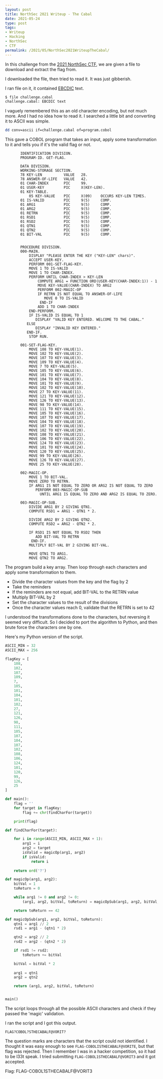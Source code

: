 ```yaml
---
layout: post
title: NorthSec 2021 Writeup - The Cabal
date: 2021-05-24
type: post
tags:
- Writeup
- Hacking
- NorthSec
- CTF
permalink: /2021/05/NorthSec2021WriteupTheCabal/
---
```


In this challenge from the [2021 NorthSec CTF](https://nsec.io/competition/), we are given a file to download and extract the flag from.

I downloaded the file, then tried to read it. It was just gibberish. 

I ran file on it, it contained [EBCDIC](https://en.wikipedia.org/wiki/EBCDIC) text. 

```bash
$ file challenge.cabal 
challenge.cabal: EBCDIC text
```

I vaguely remembered this as an old character encoding, but not much more. And I had no idea how to read it. I searched a little bit and converting it to ASCII was simple. 

```bash
dd conv=ascii if=challenge.cabal of=program.cobol
```

This gave a COBOL program that takes an input, apply some transformation to it and tells you if it's the valid flag or not.

```cobol
       IDENTIFICATION DIVISION.
       PROGRAM-ID. GET-FLAG.
       
       DATA DIVISION.
       WORKING-STORAGE SECTION.
       78 KEY-LEN          VALUE   28.
       78 ANSWER-OF-LIFE   VALUE   42.
       01 CHAR-INDEX       PIC     99.
       01 USER-KEY         PIC     X(KEY-LEN).
       01 KEY-TABLE.
           05 KEY-VALUE    PIC     X(09)    OCCURS KEY-LEN TIMES.     
       01 IS-VALID         PIC     9(5)     COMP.
       01 ARG1             PIC     9(5)     COMP.
       01 ARG2             PIC     9(5)     COMP.
       01 RETRN            PIC     9(5)     COMP.
       01 RSD1             PIC     9(5)     COMP.
       01 RSD2             PIC     9(5)     COMP.
       01 QTN1             PIC     9(5)     COMP.
       01 QTN2             PIC     9(5)     COMP.
       01 BIT-VAL          PIC     9(5)     COMP.
           
       
       PROCEDURE DIVISION.
       000-MAIN.
           DISPLAY "PLEASE ENTER THE KEY ("KEY-LEN" chars)".
           ACCEPT USER-KEY.
           PERFORM 001-SET-FLAG-KEY.
           MOVE 1 TO IS-VALID
           MOVE 1 TO CHAR-INDEX.
           PERFORM UNTIL CHAR-INDEX > KEY-LEN
               COMPUTE ARG1 = FUNCTION ORD(USER-KEY(CHAR-INDEX:1)) - 1
               MOVE KEY-VALUE(CHAR-INDEX) TO ARG2
               PERFORM 002-MAGIC-OP
               IF RETRN IS NOT EQUAL TO ANSWER-OF-LIFE
                  MOVE 0 TO IS-VALID
                END-IF
               ADD 1 TO CHAR-INDEX
           END-PERFORM.
           IF IS-VALID IS EQUAL TO 1
              DISPLAY "VALID KEY ENTERED. WELCOME TO THE CABAL."
          ELSE
              DISPLAY "INVALID KEY ENTERED."
          END-IF.  
           STOP RUN.
       
       001-SET-FLAG-KEY.
           MOVE 108 TO KEY-VALUE(1).
           MOVE 102 TO KEY-VALUE(2).
           MOVE 107 TO KEY-VALUE(3).
           MOVE 109 TO KEY-VALUE(4).
           MOVE 7 TO KEY-VALUE(5).
           MOVE 105 TO KEY-VALUE(6).
           MOVE 101 TO KEY-VALUE(7).
           MOVE 104 TO KEY-VALUE(8).
           MOVE 101 TO KEY-VALUE(9).
           MOVE 102 TO KEY-VALUE(10).
           MOVE 27 TO KEY-VALUE(11).
           MOVE 121 TO KEY-VALUE(12).
           MOVE 126 TO KEY-VALUE(13).
           MOVE 98 TO KEY-VALUE(14).
           MOVE 111 TO KEY-VALUE(15).
           MOVE 105 TO KEY-VALUE(16).
           MOVE 107 TO KEY-VALUE(17).
           MOVE 104 TO KEY-VALUE(18).
           MOVE 107 TO KEY-VALUE(19).
           MOVE 102 TO KEY-VALUE(20).
           MOVE 108 TO KEY-VALUE(21).
           MOVE 106 TO KEY-VALUE(22).
           MOVE 124 TO KEY-VALUE(23).
           MOVE 101 TO KEY-VALUE(24).
           MOVE 120 TO KEY-VALUE(25).
           MOVE 99 TO KEY-VALUE(26).
           MOVE 126 TO KEY-VALUE(27).
           MOVE 25 TO KEY-VALUE(28).
           
       002-MAGIC-OP.
           MOVE 1 TO BIT-VAL.
           MOVE ZERO TO RETRN.
           IF ARG1 IS NOT EQUAL TO ZERO OR ARG2 IS NOT EQUAL TO ZERO
              PERFORM 003-MAGIC-OP-SUB
                UNTIL ARG1 IS EQUAL TO ZERO AND ARG2 IS EQUAL TO ZERO.
       
       003-MAGIC-OP-SUB.
           DIVIDE ARG1 BY 2 GIVING QTN1.
           COMPUTE RSD1 = ARG1 - QTN1 * 2.

           DIVIDE ARG2 BY 2 GIVING QTN2.
           COMPUTE RSD2 = ARG2 - QTN2 * 2.

           IF RSD1 IS NOT EQUAL TO RSD2 THEN
              ADD BIT-VAL TO RETRN
            END-IF.
           MULTIPLY BIT-VAL BY 2 GIVING BIT-VAL.

           MOVE QTN1 TO ARG1.
           MOVE QTN2 TO ARG2. 
```

The program build a key array. Then loop through each characters and apply some transformation to them. 
* Divide the character values from the key and the flag by 2
* Take the reminders 
* If the reminders are not equal, add BIT-VAL to the RETRN value
* Multiply BIT-VAL by 2
* Set the character values to the result of the divisions
* Once the character values reach 0, validate that the RETRN is set to 42

I understood the transformations done to the characters, but reversing it seemed very difficult. So I decided to port the algorithm to Python, and then brute force the characters one by one. 

Here's my Python version of the script.

```python
ASCII_MIN = 32
ASCII_MAX = 256

flagKey = [
    108,
    102,
    107,
    109,
    7,
    105,
    101,
    104,
    101,
    102,
    27,
    121,
    126,
    98,
    111,
    105,
    107,
    104,
    107,
    102,
    108,
    106,
    124,
    101,
    120,
    99,
    126,
    25
]

def main():
    flag = ''
    for target in flagKey:
        flag += chr(findCharFor(target))

    print(flag)

def findCharFor(target):

    for i in range(ASCII_MIN, ASCII_MAX + 1):
        arg1 = i
        arg2 = target
        isValid = magicOp(arg1, arg2)
        if isValid:
            return i
    
    return ord('?')

def magicOp(arg1, arg2):
    bitVal = 1
    toReturn = 0

    while arg1 != 0 and arg2 != 0:
        (arg1, arg2, bitVal, toReturn) = magicOpSub(arg1, arg2, bitVal, toReturn)

    return toReturn == 42

def magicOpSub(arg1, arg2, bitVal, toReturn):
    qtn1 = arg1 // 2
    rsd1 = arg1 - (qtn1 * 2)

    qtn2 = arg2 // 2
    rsd2 = arg2 - (qtn2 * 2)

    if rsd1 != rsd2:
        toReturn += bitVal

    bitVal = bitVal * 2
           
    arg1 = qtn1
    arg2 = qtn2

    return (arg1, arg2, bitVal, toReturn)


main()
```

The script loops through all the possible ASCII characters and check if they passed the 'magic' validation. 

I ran the script and I got this output.
```
FLAG?COBOL?STHECABALF@VORIT?
```

The question marks are characters that the script could not identified. I thought it was easy enough to see `FLAG-COBOLISTHECABALF@VORITE`, but that flag was rejected. Then I remember I was in a hacker competition, so it had to be l33t speak. I tried submitting `FLAG-COBOL1STHECABALF@VORIT3` and it got accepted.

Flag: FLAG-COBOL1STHECABALF@VORIT3
